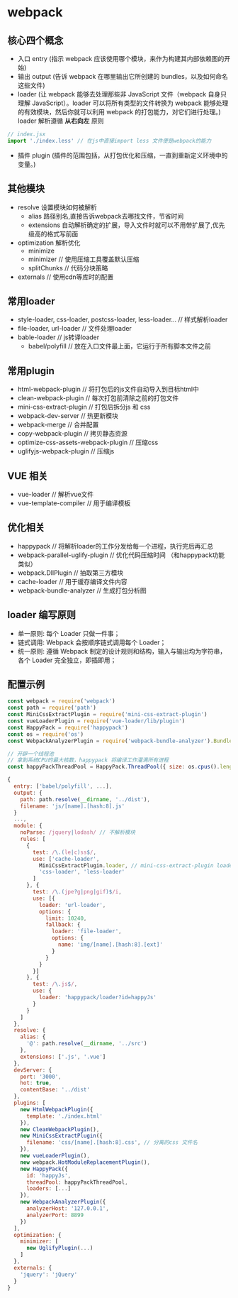 # webpack
## 核心四个概念
- 入口 entry (指示 webpack 应该使用哪个模块，来作为构建其内部依赖图的开始)
- 输出 output (告诉 webpack 在哪里输出它所创建的 bundles，以及如何命名这些文件)
- loader (让 webpack 能够去处理那些非 JavaScript 文件（webpack 自身只理解 JavaScript）。loader 可以将所有类型的文件转换为 webpack 能够处理的有效模块，然后你就可以利用 webpack 的打包能力，对它们进行处理。)
loader 解析遵循 **从右向左** 原则
```javascript
// index.jsx
import './index.less' // 在js中直接import less 文件便是webpack的能力
```
- 插件 plugin (插件的范围包括，从打包优化和压缩，一直到重新定义环境中的变量。)
## 其他模块
- resolve 设置模块如何被解析
  + alias 路径别名,直接告诉webpack去哪找文件，节省时间
  + extensions 自动解析确定的扩展，导入文件时就可以不用带扩展了,优先级高的格式写前面
- optimization 解析优化
  + minimize 
  + minimizer // 使用压缩工具覆盖默认压缩
  + splitChunks // 代码分块策略
- externals // 使用cdn等库时的配置
## 常用loader
- style-loader, css-loader, postcss-loader, less-loader... // 样式解析loader
- file-loader, url-loader // 文件处理loader
- bable-loader // js转译loader
  + babel/polyfill // 放在入口文件最上面，它运行于所有脚本文件之前

## 常用plugin
- html-webpack-plugin // 将打包后的js文件自动导入到目标html中
- clean-webpack-plugin // 每次打包前清除之前的打包文件
- mini-css-extract-plugin // 打包后拆分js 和 css
- webpack-dev-server // 热更新模块
- webpack-merge // 合并配置
- copy-webpack-plugin // 拷贝静态资源
- optimize-css-assets-webpack-plugin // 压缩css
- uglifyjs-webpack-plugin // 压缩js

## VUE 相关
- vue-loader // 解析vue文件
- vue-template-compiler // 用于编译模板

## 优化相关
- happypack // 将解析loader的工作分发给每一个进程，执行完后再汇总
- webpack-parallel-uglify-plugin // 优化代码压缩时间 （和happypack功能类似）
- webpack.DllPlugin // 抽取第三方模块
- cache-loader // 用于缓存编译文件内容
- webpack-bundle-analyzer // 生成打包分析图

## loader 编写原则
- 单一原则: 每个 Loader 只做一件事；
- 链式调用: Webpack 会按顺序链式调用每个 Loader；
- 统一原则: 遵循 Webpack 制定的设计规则和结构，输入与输出均为字符串，各个 Loader 完全独立，即插即用；


## 配置示例
```javascript
const webpack = require('webpack')
const path = require('path')
const MiniCssExtractPlugin = require('mini-css-extract-plugin')
const vueLoaderPlugin = require('vue-loader/lib/plugin')
const HappyPack = require('happypack')
const os = require('os')
const WebpackAnalyzerPlugin = require('webpack-bundle-analyzer').BundleAnalyzerPlugin

// 开辟一个线程池
// 拿到系统CPU的最大核数，happypack 将编译工作灌满所有进程
const happyPackThreadPool = HappyPack.ThreadPool({ size: os.cpus().length })

{
  entry: ['babel/polyfill', ...],
  output: {
    path: path.resolve(__dirname, '../dist'),
    filename: 'js/[name].[hash:8].js'
  }
  ...,
  module: {
    noParse: /jquery|lodash/ // 不解析模块
    rules: [
      {
        test: /\.(le|c)ss$/,
        use: ['cache-loader',
          MiniCssExtractPlugin.loader, // mini-css-extract-plugin loader 和 style-loader 冲突，故只保留一个
          'css-loader', 'less-loader'
        ]
      }, {
        test: /\.(jpe?g|png|gif)$/i,
        use: [{
          loader: 'url-loader',
          options: {
            limit: 10240,
            fallback: {
              loader: 'file-loader',
              options: {
                name: 'img/[name].[hash:8].[ext]'
              }
            }
          }
        }]
      }, {
        test: /\.js$/,
        use: {
          loader: 'happypack/loader?id=happyJs'
        }
      }
    ]
  },
  resolve: {
    alias: {
      '@': path.resolve(__dirname, '../src')
    },
    extensions: ['.js', '.vue']
  },
  devServer: {
    port: '3000',
    hot: true,
    contentBase: '../dist'
  },
  plugins: [
    new HtmlWebpackPlugin({
      template: './index.html'
    }),
    new CleanWebpackPlugin(),
    new MiniCssExtractPlugin({
      filename: 'css/[name].[hash:8].css', // 分离的css 文件名
    }),
    new vueLoaderPlugin(),
    new webpack.HotModuleReplacementPlugin(),
    new HappyPack({
      id: 'happyJs',
      threadPool: happyPackThreadPool,
      loaders: [...]
    }),
    new WebpackAnalyzerPlugin({
      analyzerHost: '127.0.0.1',
      analyzerPort: 8899
    })
  ],
  optimization: {
    minimizer: [
      new UglifyPlugin(...)
    ]
  },
  externals: {
    'jquery': 'jQuery'
  }
}
```